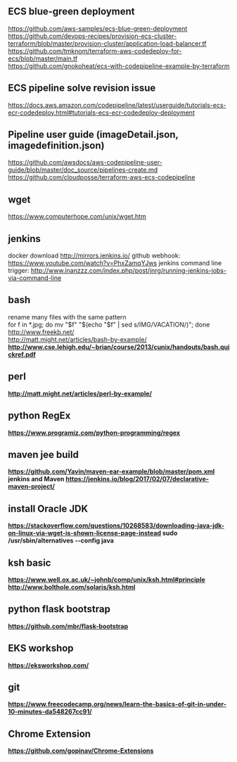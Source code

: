 ## ECS blue-green deployment
https://github.com/aws-samples/ecs-blue-green-deployment<br>
https://github.com/devops-recipes/provision-ecs-cluster-terraform/blob/master/provision-cluster/application-load-balancer.tf<br>
https://github.com/tmknom/terraform-aws-codedeploy-for-ecs/blob/master/main.tf<br>
https://github.com/gnokoheat/ecs-with-codepipeline-example-by-terraform<br>
## ECS pipeline solve revision issue

https://docs.aws.amazon.com/codepipeline/latest/userguide/tutorials-ecs-ecr-codedeploy.html#tutorials-ecs-ecr-codedeploy-deployment

## Pipeline user guide (imageDetail.json, imagedefinition.json)
https://github.com/awsdocs/aws-codepipeline-user-guide/blob/master/doc_source/pipelines-create.md
https://github.com/cloudposse/terraform-aws-ecs-codepipeline

## wget
https://www.computerhope.com/unix/wget.htm
## jenkins
docker download
http://mirrors.jenkins.io/
github webhook: https://www.youtube.com/watch?v=PhxZamqYJws
jenkins command line trigger: 
http://www.inanzzz.com/index.php/post/jnrg/running-jenkins-jobs-via-command-line

## bash 
rename many files with the same pattern <br>
for f in *.jpg; do mv "$f" "$(echo "$f" | sed s/IMG/VACATION/)"; done <br>
http://www.freekb.net/ <br>
http://matt.might.net/articles/bash-by-example/ <b> <br>
http://www.cse.lehigh.edu/~brian/course/2013/cunix/handouts/bash.quickref.pdf <br>  
## perl 
  http://matt.might.net/articles/perl-by-example/ <b>
## python RegEx
  https://www.programiz.com/python-programming/regex
## maven jee build 
  https://github.com/Yavin/maven-ear-example/blob/master/pom.xml
  jenkins and Maven https://jenkins.io/blog/2017/02/07/declarative-maven-project/
## install Oracle JDK
  https://stackoverflow.com/questions/10268583/downloading-java-jdk-on-linux-via-wget-is-shown-license-page-instead
  sudo /usr/sbin/alternatives --config java
## ksh basic
  https://www.well.ox.ac.uk/~johnb/comp/unix/ksh.html#principle
  http://www.bolthole.com/solaris/ksh.html
 
## python flask bootstrap
https://github.com/mbr/flask-bootstrap

## EKS workshop
https://eksworkshop.com/

## git
https://www.freecodecamp.org/news/learn-the-basics-of-git-in-under-10-minutes-da548267cc91/

## Chrome Extension
https://github.com/gopinav/Chrome-Extensions
